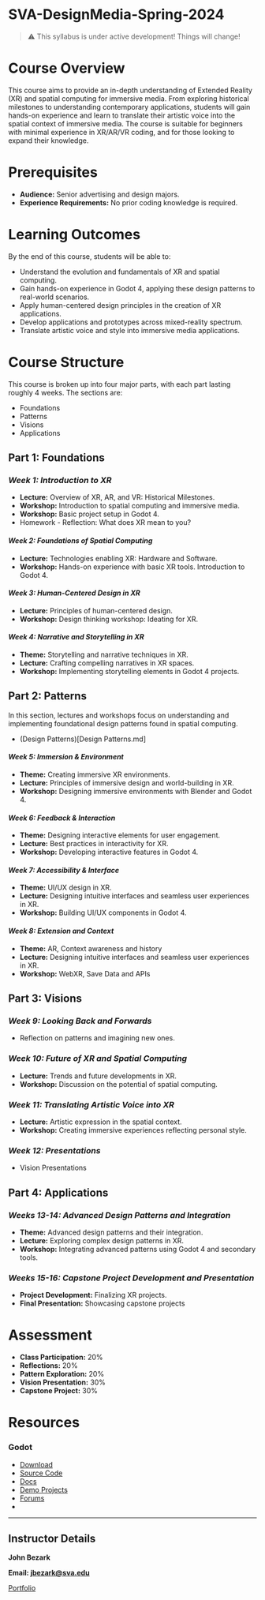 # SVA-DesignMedia-Spring-2024

> ⚠️ This syllabus is under active development! Things will change!

# **Course Overview**

This course aims to provide an in-depth understanding of Extended Reality (XR) and spatial computing for immersive media. From exploring historical milestones to understanding contemporary applications, students will gain hands-on experience and learn to translate their artistic voice into the spatial context of immersive media. The course is suitable for beginners with minimal experience in XR/AR/VR coding, and for those looking to expand their knowledge.

# **Prerequisites**

- **Audience:** Senior advertising and design majors.
- **Experience Requirements:** No prior coding knowledge is required.

# **Learning Outcomes**

By the end of this course, students will be able to:

- Understand the evolution and fundamentals of XR and spatial computing.
- Gain hands-on experience in Godot 4, applying these design patterns to real-world scenarios.
- Apply human-centered design principles in the creation of XR applications.
- Develop applications and prototypes across mixed-reality spectrum.
- Translate artistic voice and style into immersive media applications.

# **Course Structure**

This course is broken up into four major parts, with each part lasting roughly 4 weeks. The sections are:

- Foundations
- Patterns
- Visions
- Applications

## Part 1: Foundations

### *Week 1: Introduction to XR*

- **Lecture:** Overview of XR, AR, and VR: Historical Milestones.
- **Workshop:** Introduction to spatial computing and immersive media.
- **Workshop:** Basic project setup in Godot 4.
- Homework - Reflection: What does XR mean to you?

#### *Week 2: Foundations of Spatial Computing*

- **Lecture:** Technologies enabling XR: Hardware and Software.
- **Workshop:** Hands-on experience with basic XR tools. Introduction to Godot 4.

#### *Week 3: Human-Centered Design in XR*

- **Lecture:** Principles of human-centered design.
- **Workshop:** Design thinking workshop: Ideating for XR.

#### *Week 4: Narrative and Storytelling in XR*

- **Theme:** Storytelling and narrative techniques in XR.
- **Lecture:** Crafting compelling narratives in XR spaces.
- **Workshop:** Implementing storytelling elements in Godot 4 projects.

## Part 2: Patterns

In this section, lectures and workshops focus on understanding and implementing foundational design patterns found in spatial computing.
- (Design Patterns)[Design Patterns.md]

#### *Week 5: Immersion & Environment*

- **Theme:** Creating immersive XR environments.
- **Lecture:** Principles of immersive design and world-building in XR.
- **Workshop:** Designing immersive environments with Blender and  Godot 4.

#### *Week 6: Feedback & Interaction*

- **Theme:** Designing interactive elements for user engagement.
- **Lecture:** Best practices in interactivity for XR.
- **Workshop:** Developing interactive features in Godot 4.

#### *Week 7: Accessibility & Interface*

- **Theme:** UI/UX design in XR.
- **Lecture:** Designing intuitive interfaces and seamless user experiences in XR.
- **Workshop:** Building UI/UX components in Godot 4.

#### *Week 8: Extension and Context*

- **Theme:** AR, Context awareness and history
- **Lecture:** Designing intuitive interfaces and seamless user experiences in XR.
- **Workshop:** WebXR, Save Data and APIs

## Part 3: Visions

### *Week 9: Looking Back and Forwards*

- Reflection on patterns and imagining new ones.

### *Week 10: Future of XR and Spatial Computing*

- **Lecture:** Trends and future developments in XR.
- **Workshop:** Discussion on the potential of spatial computing.

### *Week 11: Translating Artistic Voice into XR*

- **Lecture:** Artistic expression in the spatial context.
- **Workshop:** Creating immersive experiences reflecting personal style.

### *Week 12: Presentations*

- Vision Presentations

## Part 4: Applications

### *Weeks 13-14: Advanced Design Patterns and Integration*

- **Theme:** Advanced design patterns and their integration.
- **Lecture:** Exploring complex design patterns in XR.
- **Workshop:** Integrating advanced patterns using Godot 4 and secondary tools.

### *Weeks 15-16: Capstone Project Development and Presentation*

- **Project Development:** Finalizing XR projects.
- **Final Presentation:** Showcasing capstone projects

# **Assessment**

- **Class Participation:** 20%
- **Reflections:** 20%
- **Pattern Exploration:** 20%
- **Vision Presentation:** 30%
- **Capstone Project:** 30%

# **Resources**

### Godot

- [Download](https://godotengine.org/)
- [Source Code](https://github.com/godotengine/godot)
- [Docs](https://docs.godotengine.org/en/stable/)
- [Demo Projects](https://github.com/godotengine/godot-demo-projects)
- [Forums](https://forum.godotengine.org/)
- 

  ---

## **Instructor Details**

**John Bezark**

**Email: jbezark@sva.edu**

[Portfolio](https://johnbezark.info/)
